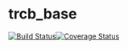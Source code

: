 # trcb_base

[![Build Status](https://travis-ci.org/gyounes/trcb_base.svg?branch=master)](https://travis-ci.org/gyounes/trcb_base)[![Coverage Status](https://coveralls.io/repos/github/gyounes/trcb_base/badge.svg?branch=master)](https://coveralls.io/github/gyounes/trcb_base?branch=master)